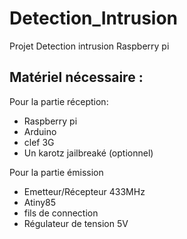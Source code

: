 # Detection_Intrusion
Projet Detection intrusion Raspberry pi

## Matériel nécessaire :

Pour la partie réception:

- Raspberry pi
- Arduino
- clef 3G
- Un karotz jailbreaké (optionnel)

Pour la partie émission

- Emetteur/Récepteur 433MHz
- Atiny85
- fils de connection
- Régulateur de tension 5V
